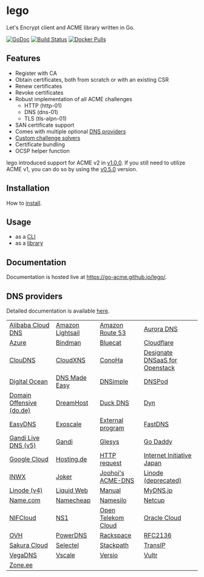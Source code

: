 # lego

Let's Encrypt client and ACME library written in Go.

[![GoDoc](https://godoc.org/github.com/arno01/lego?status.svg)](https://godoc.org/github.com/arno01/lego/acme)
[![Build Status](https://travis-ci.com/go-acme/lego.svg?branch=master)](https://travis-ci.com/go-acme/lego)
[![Docker Pulls](https://img.shields.io/docker/pulls/goacme/lego.svg)](https://hub.docker.com/r/goacme/lego/)

## Features

- Register with CA
- Obtain certificates, both from scratch or with an existing CSR
- Renew certificates
- Revoke certificates
- Robust implementation of all ACME challenges
  - HTTP (http-01)
  - DNS (dns-01)
  - TLS (tls-alpn-01)
- SAN certificate support
- Comes with multiple optional [DNS providers](https://go-acme.github.io/lego/dns)
- [Custom challenge solvers](https://go-acme.github.io/lego/usage/library/writing-a-challenge-solver/)
- Certificate bundling
- OCSP helper function

lego introduced support for ACME v2 in [v1.0.0](https://github.com/arno01/lego/releases/tag/v1.0.0). If you still need to utilize ACME v1, you can do so by using the [v0.5.0](https://github.com/arno01/lego/releases/tag/v0.5.0) version.

## Installation

How to [install](https://go-acme.github.io/lego/installation/).

## Usage

- as a [CLI](https://go-acme.github.io/lego/usage/cli)
- as a [library](https://go-acme.github.io/lego/usage/library)

## Documentation

Documentation is hosted live at https://go-acme.github.io/lego/.

## DNS providers

Detailed documentation is available [here](https://go-acme.github.io/lego/dns).

|                                                                                 |                                                                                 |                                                                                 |                                                                                 |
|---------------------------------------------------------------------------------|---------------------------------------------------------------------------------|---------------------------------------------------------------------------------|---------------------------------------------------------------------------------|
| [Alibaba Cloud DNS](https://go-acme.github.io/lego/dns/alidns/)                 | [Amazon Lightsail](https://go-acme.github.io/lego/dns/lightsail/)               | [Amazon Route 53](https://go-acme.github.io/lego/dns/route53/)                  | [Aurora DNS](https://go-acme.github.io/lego/dns/auroradns/)                     |
| [Azure](https://go-acme.github.io/lego/dns/azure/)                              | [Bindman](https://go-acme.github.io/lego/dns/bindman/)                          | [Bluecat](https://go-acme.github.io/lego/dns/bluecat/)                          | [Cloudflare](https://go-acme.github.io/lego/dns/cloudflare/)                    |
| [ClouDNS](https://go-acme.github.io/lego/dns/cloudns/)                          | [CloudXNS](https://go-acme.github.io/lego/dns/cloudxns/)                        | [ConoHa](https://go-acme.github.io/lego/dns/conoha/)                            | [Designate DNSaaS for Openstack](https://go-acme.github.io/lego/dns/designate/) |
| [Digital Ocean](https://go-acme.github.io/lego/dns/digitalocean/)               | [DNS Made Easy](https://go-acme.github.io/lego/dns/dnsmadeeasy/)                | [DNSimple](https://go-acme.github.io/lego/dns/dnsimple/)                        | [DNSPod](https://go-acme.github.io/lego/dns/dnspod/)                            |
| [Domain Offensive (do.de)](https://go-acme.github.io/lego/dns/dode/)            | [DreamHost](https://go-acme.github.io/lego/dns/dreamhost/)                      | [Duck DNS](https://go-acme.github.io/lego/dns/duckdns/)                         | [Dyn](https://go-acme.github.io/lego/dns/dyn/)                                  |
| [EasyDNS](https://go-acme.github.io/lego/dns/easydns/)                          | [Exoscale](https://go-acme.github.io/lego/dns/exoscale/)                        | [External program](https://go-acme.github.io/lego/dns/exec/)                    | [FastDNS](https://go-acme.github.io/lego/dns/fastdns/)                          |
| [Gandi Live DNS (v5)](https://go-acme.github.io/lego/dns/gandiv5/)              | [Gandi](https://go-acme.github.io/lego/dns/gandi/)                              | [Glesys](https://go-acme.github.io/lego/dns/glesys/)                            | [Go Daddy](https://go-acme.github.io/lego/dns/godaddy/)                         |
| [Google Cloud](https://go-acme.github.io/lego/dns/gcloud/)                      | [Hosting.de](https://go-acme.github.io/lego/dns/hostingde/)                     | [HTTP request](https://go-acme.github.io/lego/dns/httpreq/)                     | [Internet Initiative Japan](https://go-acme.github.io/lego/dns/iij/)            |
| [INWX](https://go-acme.github.io/lego/dns/inwx/)                                | [Joker](https://go-acme.github.io/lego/dns/joker/)                              | [Joohoi's ACME-DNS](https://go-acme.github.io/lego/dns/acme-dns)                | [Linode (deprecated)](https://go-acme.github.io/lego/dns/linode/)               |
| [Linode (v4)](https://go-acme.github.io/lego/dns/linodev4/)                     | [Liquid Web](https://go-acme.github.io/lego/dns/liquidweb/)                     | [Manual](https://go-acme.github.io/lego/dns/manual/)                            | [MyDNS.jp](https://go-acme.github.io/lego/dns/mydnsjp/)                         |<!--  -->
| [Name.com](https://go-acme.github.io/lego/dns/namedotcom/)                      | [Namecheap](https://go-acme.github.io/lego/dns/namecheap/)                      | [Namesilo](https://go-acme.github.io/lego/dns/namesilo/)                        | [Netcup](https://go-acme.github.io/lego/dns/netcup/)                            |
| [NIFCloud](https://go-acme.github.io/lego/dns/nifcloud/)                        | [NS1](https://go-acme.github.io/lego/dns/ns1/)                                  | [Open Telekom Cloud](https://go-acme.github.io/lego/dns/otc/)                   | [Oracle Cloud](https://go-acme.github.io/lego/dns/oraclecloud/)                 |
| [OVH](https://go-acme.github.io/lego/dns/ovh/)                                  | [PowerDNS](https://go-acme.github.io/lego/dns/pdns/)                            | [Rackspace](https://go-acme.github.io/lego/dns/rackspace/)                      | [RFC2136](https://go-acme.github.io/lego/dns/rfc2136/)                          |
| [Sakura Cloud](https://go-acme.github.io/lego/dns/sakuracloud/)                 | [Selectel](https://go-acme.github.io/lego/dns/selectel/)                        | [Stackpath](https://go-acme.github.io/lego/dns/stackpath/)                      | [TransIP](https://go-acme.github.io/lego/dns/transip/)                          |
| [VegaDNS](https://go-acme.github.io/lego/dns/vegadns/)                          | [Vscale](https://go-acme.github.io/lego/dns/vscale/)                            | [Versio](https://go-acme.github.io/lego/dns/versio/)                            | [Vultr](https://go-acme.github.io/lego/dns/vultr/)                              |
| [Zone.ee](https://go-acme.github.io/lego/dns/zoneee/)
